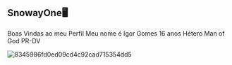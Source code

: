 ## SnowayOne🖥️ 
Boas Vindas ao meu Perfil
Meu nome é Igor Gomes
16 anos
Hétero
Man of God
PR-DV

![8345986fd0ed09cd4c92cad715354dd5](https://github.com/SnowayOne/SnowayOne/assets/129997487/20b4af13-5dbe-4aad-9de5-ed482356cfc1)


